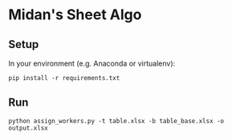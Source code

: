 # Midan's Sheet Algo

## Setup
In your environment (e.g. Anaconda or virtualenv):

```{code-block} bash
pip install -r requirements.txt
```

## Run
```{code-block} bash
python assign_workers.py -t table.xlsx -b table_base.xlsx -o output.xlsx
```
